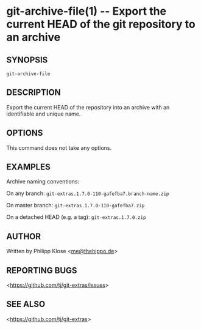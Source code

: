 git-archive-file(1) -- Export the current HEAD of the git repository to an archive
===============================================

## SYNOPSIS

`git-archive-file` 

## DESCRIPTION

Export the current HEAD of the repository into an archive with an identifiable and unique name.

## OPTIONS

This command does not take any options.


## EXAMPLES

Archive naming conventions:

On any branch: `git-extras.1.7.0-110-gafefba7.branch-name.zip`

On master branch: `git-extras.1.7.0-110-gafefba7.zip`

On a detached HEAD (e.g. a tag): `git-extras.1.7.0.zip`

## AUTHOR

Written by Philipp Klose &lt;<me@thehippo.de>&gt;

## REPORTING BUGS

&lt;<https://github.com/tj/git-extras/issues>&gt;

## SEE ALSO

&lt;<https://github.com/tj/git-extras>&gt;
